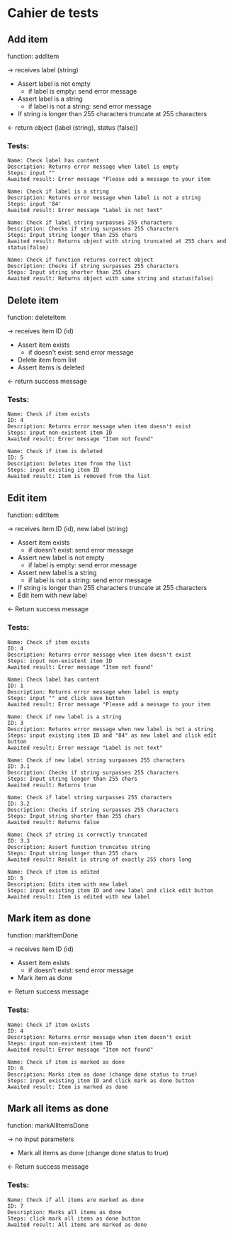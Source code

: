 
# Cahier de tests

## Add item

function: addItem

-> receives label (string)

- Assert label is not empty 
    - if label is empty: send error message
- Assert label is a string
    - if label is not a string: send error message
- If string is longer than 255 characters truncate at 255 characters

<- return object {label (string), status (false)}

### Tests:

```
Name: Check label has content
Description: Returns error message when label is empty
Steps: input ""
Awaited result: Error message "Please add a message to your item

Name: Check if label is a string
Description: Returns error message when label is not a string
Steps: input '84'
Awaited result: Error message "Label is not text"

Name: Check if label string surpasses 255 characters
Description: Checks if string surpasses 255 characters
Steps: Input string longer than 255 chars
Awaited result: Returns object with string truncated at 255 chars and status(false)

Name: Check if function returns correct object
Description: Checks if string surpasses 255 characters
Steps: Input string shorter than 255 chars
Awaited result: Returns object with same string and status(false)

```

## Delete item

function: deleteItem

-> receives item ID (id)

- Assert item exists
    - if doesn't exist: send error message
- Delete item from list
- Assert items is deleted 

<- return success message

### Tests:

```
Name: Check if item exists 
ID: 4
Description: Returns error message when item doesn't exist 
Steps: input non-existent item ID
Awaited result: Error message "Item not found"

Name: Check if item is deleted 
ID: 5 
Description: Deletes item from the list 
Steps: input existing item ID 
Awaited result: Item is removed from the list
```

## Edit item

function: editItem

-> receives item ID (id), new label (string)

- Assert item exists
    - if doesn't exist: send error message
- Assert new label is not empty
    - if label is empty: send error message
- Assert new label is a string
    - if label is not a string: send error message
- If string is longer than 255 characters truncate at 255 characters
- Edit item with new label

<- Return success message


### Tests:

```
Name: Check if item exists 
ID: 4
Description: Returns error message when item doesn't exist 
Steps: input non-existent item ID
Awaited result: Error message "Item not found"

Name: Check label has content
ID: 1
Description: Returns error message when label is empty
Steps: input "" and click save button
Awaited result: Error message "Please add a message to your item

Name: Check if new label is a string 
ID: 3 
Description: Returns error message when new label is not a string 
Steps: input existing item ID and "84" as new label and click edit button 
Awaited result: Error message "Label is not text"

Name: Check if new label string surpasses 255 characters
ID: 3.1
Description: Checks if string surpasses 255 characters
Steps: Input string longer than 255 chars
Awaited result: Returns true 

Name: Check if label string surpasses 255 characters
ID: 3.2
Description: Checks if string surpasses 255 characters
Steps: Input string shorter than 255 chars
Awaited result: Returns false

Name: Check if string is correctly truncated
ID: 3.3
Description: Assert function truncates string
Steps: Input string longer than 255 chars
Awaited result: Result is string of exactly 255 chars long 

Name: Check if item is edited 
ID: 5 
Description: Edits item with new label 
Steps: input existing item ID and new label and click edit button 
Awaited result: Item is edited with new label

```

## Mark item as done

function: markItemDone

-> receives item ID (id)

- Assert item exists
    - if doesn't exist: send error message
- Mark item as done

<- Return success message

### Tests:

```
Name: Check if item exists 
ID: 4
Description: Returns error message when item doesn't exist 
Steps: input non-existent item ID
Awaited result: Error message "Item not found"

Name: Check if item is marked as done 
ID: 6
Description: Marks item as done (change done status to true)
Steps: input existing item ID and click mark as done button 
Awaited result: Item is marked as done

```

## Mark all items as done

function: markAllItemsDone

-> no input parameters

- Mark all items as done (change done status to true)

<- Return success message

### Tests:

```
Name: Check if all items are marked as done 
ID: 7
Description: Marks all items as done 
Steps: click mark all items as done button 
Awaited result: All items are marked as done

```